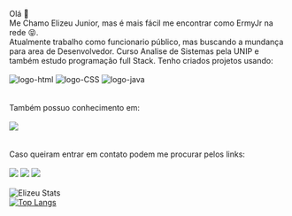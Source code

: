Olá :wave:
<br>
Me Chamo Elizeu Junior, mas é mais fácil me encontrar como ErmyJr na rede :stuck_out_tongue_closed_eyes:.
<br>
Atualmente trabalho como funcionario público, mas buscando a mundança para area de Desenvolvedor. Curso Analise de Sistemas pela UNIP e também estudo programação full Stack.
Tenho criados projetos usando:
<br>
<br>
<img src="https://img.shields.io/badge/HTML-239120?style=for-the-badge&logo=html5&logoColor=white" alt="logo-html"/>
<img src="https://img.shields.io/badge/CSS-239120?&style=for-the-badge&logo=css3&logoColor=white" alt="logo-CSS"/>
<img src="https://img.shields.io/badge/JavaScript-F7DF1E?style=for-the-badge&logo=javascript&logoColor=black" alt = "logo-java"/>
<br>
<br>
<br>
Também possuo conhecimento em:
<br>
<br>
<img src="https://img.shields.io/badge/Adobe%20Photoshop-31A8FF?style=for-the-badge&logo=Adobe%20Photoshop&logoColor=black"/>
<br>
<br>
<br>
Caso queiram entrar em contato podem me procurar pelos links:
<br>
<br>
<a href="https://www.linkedin.com/in/elizeu-rodrigues-moreira-junior-a050b823b/"><img src="https://img.shields.io/badge/LinkedIn-0077B5?style=for-the-badge&logo=linkedin&logoColor=white"/></a>
<a href="https://www.facebook.com/elizeu.junior2"><img src="https://img.shields.io/badge/Facebook-1877F2?style=for-the-badge&logo=facebook&logoColor=white"></a>
<a href="mailto:ermyjr94@gmail.com"><img src="https://img.shields.io/badge/Gmail-D14836?style=for-the-badge&logo=gmail&logoColor=white"/></a>
<br>
<br>
![Elizeu Stats](https://github-readme-stats.vercel.app/api?username=ermyjr&show_icons=true&theme=merko)
<br>
[![Top Langs](https://github-readme-stats.vercel.app/api/top-langs/?username=ermyjr&layout=compact)](https://github.com/anuraghazra/github-readme-stats)
